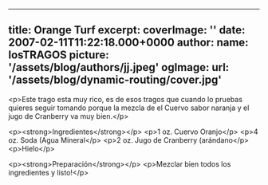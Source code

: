 
---
title: Orange Turf
excerpt: 
coverImage: ''
date: 2007-02-11T11:22:18.000+0000
author:
  name: losTRAGOS
  picture: '/assets/blog/authors/jj.jpeg'
ogImage:
  url: '/assets/blog/dynamic-routing/cover.jpg'
---
  &lt;p&gt;Este trago esta muy rico, es de esos tragos que cuando lo pruebas quieres seguir tomando porque la mezcla de el Cuervo sabor naranja y el jugo de Cranberry va muy bien.&lt;&#x2F;p&gt;


&lt;p&gt;&lt;strong&gt;Ingredientes&lt;&#x2F;strong&gt;&lt;&#x2F;p&gt;
&lt;p&gt;1 oz. Cuervo Oranjo&lt;&#x2F;p&gt;
&lt;p&gt;4 oz. Soda (Agua Mineral&lt;&#x2F;p&gt;
&lt;p&gt;2 oz. Jugo de Cranberry (arándano&lt;&#x2F;p&gt;
&lt;p&gt;Hielo&lt;&#x2F;p&gt;

&lt;p&gt;&lt;strong&gt;Preparación&lt;&#x2F;strong&gt;&lt;&#x2F;p&gt;
&lt;p&gt;Mezclar bien todos los ingredientes y listo!&lt;&#x2F;p&gt;
